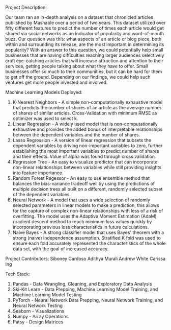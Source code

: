 Project Description: 
  
  Our team ran an in-depth analysis on a dataset that chronicled articles published by Mashable over a period of two years. This dataset utilized over fifty different features to predict the number of times each article would get shared via social networks as an indicator of popularity and word-of-mouth buzz. Our question was this: what aspects of an article or blog piece, both within and surrounding its release, are the most important in determining its popularity? With an answer to this question, we could potentially help small businesses that are having difficulties reaching larger audiences selectively craft eye-catching articles that will increase attraction and attention to their services, getting people talking about what they have to offer. Small businesses offer so much to their communities, but it can be hard for them to get off the ground. Depending on our findings, we could help such ventures get more people invested and involved.

Machine Learning Models Deployed: 
  1. K-Nearest Neighbors - A simple non-computationally exhaustive model that predicts the number of shares of an article as the average number of shares of similar articles. Cross-Validation with minimum RMSE as optimizer was used to select k. 
  2. Linear Regression - A widely used model that is non-computationally exhaustive and provides the added bonus of interpretable relationships between the dependent variables and the number of shares.
  3. Lasso Regression - A version of linear regression that subsets the dependent variables by driving non-important variables to zero, further establishing the most important variables to predict number of shares and their effects. Value of alpha was found through cross validation.
  4. Regression Tree - An easy to visualize predictor that can incorporate non-linear relationships between variables while still providing insights into feature importance.
  5. Random Forest Regessor - An easy to use ensemble method that balances the bias-variance tradeoff well by using the predictions of multiple decision trees all built on a different, randomly selected subset of the dependent variables.
  6. Neural Network - A model that uses a wide selection of randomly selected parameters in linear models to make a prediction, this allows for the capture of complex non-linear relationships with less of a risk of overfitting. The model uses the Adaptive Moment Estimation (AdaM) gradient descent method to reach minimum loss values quickly by incorporating previous loss characteristics in future calculations.
  7. Naive Bayes - A strong classifier model that uses Bayes' theorem with a strong (naive) independence assumption. Stratified K fold was used to ensure each fold accurately represented the characteristics of the whole data set, with the goal of increased accuracy. 

Project Contributors: 
  Siboney Cardoso
  Adithya Murali
  Andrew White
  Carissa Ing

Tech Stack: 
  1. Pandas - Data Wrangling, Cleaning, and Exploratory Data Analysis
  2. Ski-Kit Learn - Data Prepping, Machine Learning Model Training, and Machine Learning Model Testing
  3. PyTorch - Neural Network Data Prepping, Neural Network Training, and Neural Network Testing
  4. Seaborn - Visualizations
  5. Numpy - Array Operations
  6. Patsy - Design Matrices 


  
